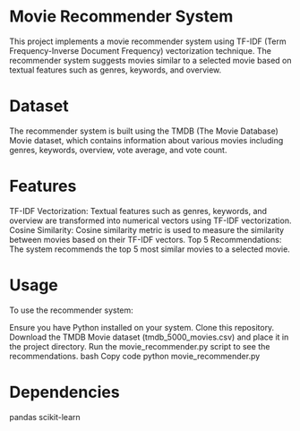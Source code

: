 # Movie Recommender System
This project implements a movie recommender system using TF-IDF (Term Frequency-Inverse Document Frequency) vectorization technique. The recommender system suggests movies similar to a selected movie based on textual features such as genres, keywords, and overview.

# Dataset
The recommender system is built using the TMDB (The Movie Database) Movie dataset, which contains information about various movies including genres, keywords, overview, vote average, and vote count.

# Features
TF-IDF Vectorization: Textual features such as genres, keywords, and overview are transformed into numerical vectors using TF-IDF vectorization.
Cosine Similarity: Cosine similarity metric is used to measure the similarity between movies based on their TF-IDF vectors.
Top 5 Recommendations: The system recommends the top 5 most similar movies to a selected movie.
# Usage
To use the recommender system:

Ensure you have Python installed on your system.
Clone this repository.
Download the TMDB Movie dataset (tmdb_5000_movies.csv) and place it in the project directory.
Run the movie_recommender.py script to see the recommendations.
bash
Copy code
python movie_recommender.py
# Dependencies
pandas
scikit-learn